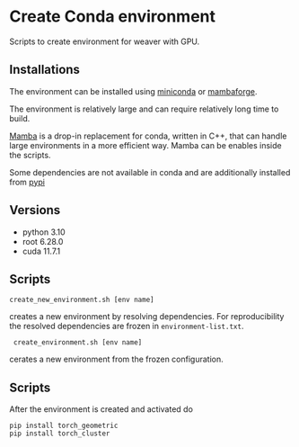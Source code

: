 # Create Conda environment

Scripts to create environment for weaver with GPU.

## Installations

The environment can be installed using [miniconda](https://docs.conda.io/en/latest/miniconda.html) or 
[mambaforge](https://github.com/conda-forge/miniforge#mambaforge). 

The environment is relatively large and can require relatively long time to build.

[Mamba](https://mamba.readthedocs.io/en/latest/) is a drop-in replacement for conda, written in C++, that 
can handle large environments in a more efficient way. Mamba can be enables inside the scripts.

Some dependencies are not available in  conda and are additionally installed from [pypi](http://pypi)

## Versions

* python 3.10
* root 6.28.0
* cuda 11.7.1

## Scripts

    create_new_environment.sh [env name]

creates a new environment by resolving dependencies.
For reproducibility the resolved dependencies are frozen
in ```environment-list.txt```.

     create_environment.sh [env name]
     
cerates a new environment from the frozen configuration.

## Scripts

After the environment is created and activated do
```
pip install torch_geometric
pip install torch_cluster
```



